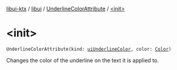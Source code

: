 [libui-ktx](../../index.md) / [libui](../index.md) / [UnderlineColorAttribute](index.md) / [&lt;init&gt;](./-init-.md)

# &lt;init&gt;

`UnderlineColorAttribute(kind: `[`uiUnderlineColor`](../ui-underline-color.md)`, color: `[`Color`](../-color/index.md)`)`

Changes the color of the underline on the text it is applied to.

